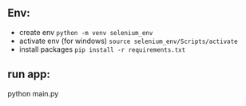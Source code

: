 

## Env:
- create env
    `python -m venv selenium_env`
- activate env (for windows)
    `source selenium_env/Scripts/activate`
- install packages
    `pip install -r requirements.txt`

## run app:

python main.py



